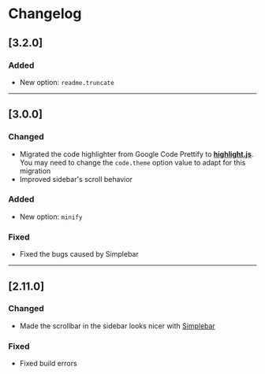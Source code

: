 # Changelog

## [3.2.0]

### Added
- New option: `readme.truncate`

---

## [3.0.0]

### Changed
- Migrated the code highlighter from Google Code Prettify to **[highlight.js](https://highlightjs.org/)**.  
  You may need to change the `code.theme` option value to adapt for this migration
- Improved sidebar's scroll behavior

### Added
- New option: `minify`

### Fixed
- Fixed the bugs caused by Simplebar

---

## [2.11.0]

### Changed
- Made the scrollbar in the sidebar looks nicer with [Simplebar](https://github.com/Grsmto/simplebar)

### Fixed
- Fixed build errors
